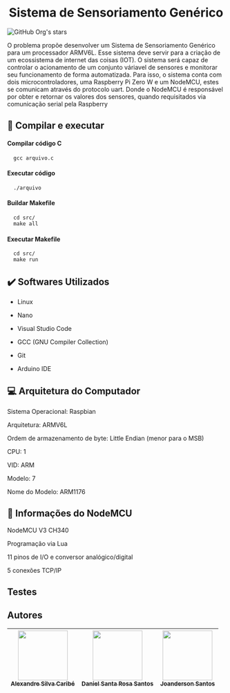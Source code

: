 <h1 align="center">Sistema de Sensoriamento Genérico</h1> 

![GitHub Org's stars](https://img.shields.io/github/stars/DanielSRS?style=social)

O problema propõe desenvolver um Sistema de Sensoriamento Genérico para um processador ARMV6L. Esse sistema deve servir para a criação de um ecossistema de internet das coisas (IOT). O sistema será capaz de controlar o acionamento de um conjunto váriavel de sensores e monitorar seu funcionamento de forma automatizada.
Para isso, o sistema conta com dois microcontroladores, uma Raspberry Pi Zero W e um NodeMCU, estes se comunicam através do protocolo uart. Donde o NodeMCU é responsável por obter e retornar os valores dos sensores, quando requisitados via comunicação serial pela Raspberry
## :hammer: Compilar e executar 

#### Compilar código C

```
  gcc arquivo.c
```

#### Executar código

```
  ./arquivo
```
#### Buildar Makefile

```
  cd src/
  make all
```

#### Executar Makefile

```
  cd src/
  make run
```

## :heavy_check_mark: Softwares Utilizados

- Linux

- Nano

- Visual Studio Code

- GCC (GNU Compiler Collection)

- Git

- Arduino IDE

## :computer: Arquitetura do Computador

Sistema Operacional: Raspbian

Arquitetura:  ARMV6L

Ordem de armazenamento de byte: Little Endian (menor para o MSB)

CPU: 1

VID: ARM

Modelo: 7

Nome do Modelo: ARM1176


## :pencil: Informações do NodeMCU

NodeMCU V3 CH340

Programação via Lua

11 pinos de I/O e conversor analógico/digital

5 conexões TCP/IP


## Testes

## Autores

| [<img src="https://avatars.githubusercontent.com/u/38389307?v=4" width=115><br><sub>Alexandre Silva Caribé</sub>](https://github.com/AlexandreCaribe) |  [<img src="https://avatars.githubusercontent.com/u/39845798?v=4" width=115><br><sub>Daniel Santa Rosa Santos</sub>](https://github.com/DanielSRS) |  [<img src="https://avatars.githubusercontent.com/u/88436328?v=4" width=115><br><sub>Joanderson Santos</sub>](https://github.com/Joanderson90) |
| :---: | :---: | :---: |
